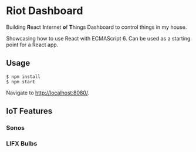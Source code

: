 # Riot Dashboard

Building **R**eact **I**nternet **o**f **T**hings Dashboard to control things in my house.


Showcasing how to use React with ECMAScript 6. Can be used as a starting point for a React app.

## Usage

`$ npm install`  
`$ npm start`

Navigate to [http://localhost:8080/](http://localhost:8080/).

## IoT Features

### Sonos

### LIFX Bulbs
